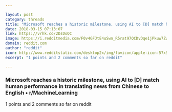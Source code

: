 ```yaml
---

layout: post
category: threads
title: "Microsoft reaches a historic milestone, using AI to [D] match human performance in translating news from Chinese to English"
date: 2018-03-15 07:13:07
link: https://vrhk.co/2DsDoQC
image: https://i.redditmedia.com/F0v4GFJtE4uSwn_R5rat97QCDvDqe1jPkuw7ZwHpjQ8.jpg?w=320&s=5b0b6ade116ebe2ba2fb26a999592ae4
domain: reddit.com
author: "reddit"
icon: http://www.redditstatic.com/desktop2x/img/favicon/apple-icon-57x57.png
excerpt: "1 points and 2 comments so far on reddit"

---
```


### Microsoft reaches a historic milestone, using AI to [D] match human performance in translating news from Chinese to English • r/MachineLearning

1 points and 2 comments so far on reddit